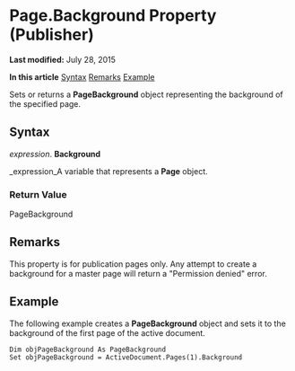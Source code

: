 
# Page.Background Property (Publisher)

 **Last modified:** July 28, 2015

 **In this article**
 [Syntax](#sectionSection0)
 [Remarks](#sectionSection1)
 [Example](#sectionSection2)


Sets or returns a  **PageBackground** object representing the background of the specified page.


## Syntax
<a name="sectionSection0"> </a>

 _expression_. **Background**

 _expression_A variable that represents a  **Page** object.


### Return Value

PageBackground


## Remarks
<a name="sectionSection1"> </a>

This property is for publication pages only. Any attempt to create a background for a master page will return a "Permission denied" error.


## Example
<a name="sectionSection2"> </a>

The following example creates a  **PageBackground** object and sets it to the background of the first page of the active document.


```
Dim objPageBackground As PageBackground 
Set objPageBackground = ActiveDocument.Pages(1).Background 
 
```

